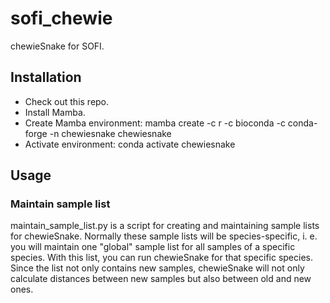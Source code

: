 # sofi_chewie
chewieSnake for SOFI.

## Installation

- Check out this repo.
- Install Mamba.
- Create Mamba environment: mamba create -c r -c bioconda -c conda-forge -n chewiesnake chewiesnake
- Activate environment: conda activate chewiesnake


## Usage

### Maintain sample list

maintain_sample_list.py is a script for creating and maintaining sample lists for chewieSnake.
Normally these sample lists will be species-specific, i. e. you will maintain one "global"
sample list for all samples of a specific species. With this list, you can run chewieSnake
for that specific species. Since the list not only contains new samples, chewieSnake will not
only calculate distances between new samples but also between old and new ones.